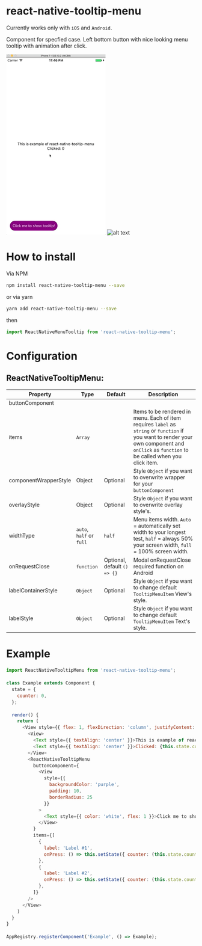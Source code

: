 # react-native-tooltip-menu

Currently works only with `iOS` and `Android`.

Component for specfied case. Left bottom button with nice looking menu tooltip with animation after click.

![alt text](https://github.com/alimek/react-native-tooltip-menu/raw/master/Doc/ios.gif "React Native ToolTip Menu")
![alt text](https://github.com/alimek/react-native-tooltip-menu/raw/master/Doc/android.gif "React Native ToolTip Menu")


# How to install
 
Via NPM

```bash
npm install react-native-tooltip-menu --save
```

or via yarn
```bash
yarn add react-native-tooltip-menu --save
```

then 

```js
import ReactNativeMenuTooltip from 'react-native-tooltip-menu';
```

# Configuration

## ReactNativeTooltipMenu:

| Property | Type | Default | Description |
|----------------|---------------|-----------|--------------------------------------|
| buttonComponent | |||
| items | `Array` | | Items to be rendered in menu. Each of item requires `label` as `string` or `function` if you want to render your own component and `onClick` as `function` to be called when you click item. |
| componentWrapperStyle | Object | Optional | Style `Object` if you want to overwrite wrapper for your `buttonComponent`
| overlayStyle | Object | Optional | Style `Object` if you want to overwrite overlay style's.
| widthType | `auto`, `half` or `full` | `half` | Menu items width. `Auto` = automatically set width to your longest test, `half` = always 50% your screen width, `full` = 100% screen width.
| onRequestClose | `function` | Optional, default `() => {}` | Modal onRequestClose required function on Android 
| labelContainerStyle | `Object` | Optional | Style `Object` if you want to change default `TooltipMenuItem` View's style.
| labelStyle | `Object` | Optional | Style `Object` if you want to change default `TooltipMenuItem` Text's style.
# Example

```js
import ReactNativeTooltipMenu from 'react-native-tooltip-menu';

class Example extends Component {
  state = {
    counter: 0,
  };

  render() {
    return (
      <View style={{ flex: 1, flexDirection: 'column', justifyContent: 'center', padding: 25 }}>
        <View>
          <Text style={{ textAlign: 'center' }}>This is example of react-native-tooltip-menu</Text>
          <Text style={{ textAlign: 'center' }}>Clicked: {this.state.counter}</Text>
        </View>
        <ReactNativeTooltipMenu
          buttonComponent={
            <View
              style={{
                backgroundColor: 'purple',
                padding: 10,
                borderRadius: 25
              }}
            >
              <Text style={{ color: 'white', flex: 1 }}>Click me to show tooltip!</Text>
            </View>
          }
          items={[
            {
              label: 'Label #1',
              onPress: () => this.setState({ counter: (this.state.counter + 1) })
            },
            {
              label: 'Label #2',
              onPress: () => this.setState({ counter: (this.state.counter + 1) }),
            },
          ]}
        />
      </View>
    )
  }
}

AppRegistry.registerComponent('Example', () => Example);

```